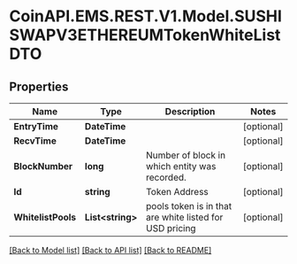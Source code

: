 
# CoinAPI.EMS.REST.V1.Model.SUSHISWAPV3ETHEREUMTokenWhiteListDTO

## Properties

Name | Type | Description | Notes
------------ | ------------- | ------------- | -------------
**EntryTime** | **DateTime** |  | [optional] 
**RecvTime** | **DateTime** |  | [optional] 
**BlockNumber** | **long** | Number of block in which entity was recorded. | [optional] 
**Id** | **string** | Token Address | [optional] 
**WhitelistPools** | **List&lt;string&gt;** | pools token is in that are white listed for USD pricing | [optional] 

[[Back to Model list]](../README.md#documentation-for-models)
[[Back to API list]](../README.md#documentation-for-api-endpoints)
[[Back to README]](../README.md)

